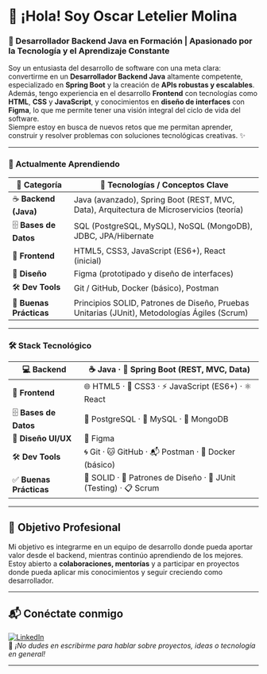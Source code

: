 # 👋 ¡Hola! Soy Oscar Letelier Molina

### 🚀 Desarrollador Backend Java en Formación | Apasionado por la Tecnología y el Aprendizaje Constante

Soy un entusiasta del desarrollo de software con una meta clara: convertirme en un **Desarrollador Backend Java** altamente competente, especializado en **Spring Boot** y la creación de **APIs robustas y escalables**.  
Además, tengo experiencia en el desarrollo **Frontend** con tecnologías como **HTML**, **CSS** y **JavaScript**, y conocimientos en **diseño de interfaces** con **Figma**, lo que me permite tener una visión integral del ciclo de vida del software.  
Siempre estoy en busca de nuevos retos que me permitan aprender, construir y resolver problemas con soluciones tecnológicas creativas. ✨

---

### 🌱 Actualmente Aprendiendo

| 🧠 **Categoría**        | 🚀 **Tecnologías / Conceptos Clave**                                                                 |
|------------------------|-------------------------------------------------------------------------------------------------------|
| ☕ **Backend (Java)**   | Java (avanzado), Spring Boot (REST, MVC, Data), Arquitectura de Microservicios (teoría)             |
| 🗄️ **Bases de Datos**   | SQL (PostgreSQL, MySQL), NoSQL (MongoDB), JDBC, JPA/Hibernate                                         |
| 🎨 **Frontend**         | HTML5, CSS3, JavaScript (ES6+), React (inicial)                                                      |
| 🧩 **Diseño**           | Figma (prototipado y diseño de interfaces)                                                           |
| 🛠️ **Dev Tools**        | Git / GitHub, Docker (básico), Postman                                                               |
| 📏 **Buenas Prácticas** | Principios SOLID, Patrones de Diseño, Pruebas Unitarias (JUnit), Metodologías Ágiles (Scrum)         |


---


### 🛠️ Stack Tecnológico

|💻 **Backend**        | ☕ Java · 🌱 Spring Boot (REST, MVC, Data) |
|-----------------------|--------------------------------------------|
| 🎨 **Frontend**       | 🌐 HTML5 · 🎨 CSS3 · ⚡ JavaScript (ES6+) · ⚛️ React |
| 🗄️ **Bases de Datos** | 🐘 PostgreSQL · 🐬 MySQL · 🍃 MongoDB |
| 🧩 **Diseño UI/UX**   | 🎨 Figma |
| 🛠️ **Dev Tools**      | 🌀 Git · 🐱 GitHub · 📬 Postman · 🐳 Docker (básico) |
| ✅ **Buenas Prácticas** | 📐 SOLID · 🧱 Patrones de Diseño · 🧪 JUnit (Testing) · 📋 Scrum |


---

## 🎯 Objetivo Profesional

Mi objetivo es integrarme en un equipo de desarrollo donde pueda aportar valor desde el backend, mientras continúo aprendiendo de los mejores.  
Estoy abierto a **colaboraciones, mentorías** y a participar en proyectos donde pueda aplicar mis conocimientos y seguir creciendo como desarrollador.

---

## 📬 Conéctate conmigo

[![LinkedIn](https://img.shields.io/badge/LinkedIn-blue?style=for-the-badge&logo=linkedin&logoColor=white)](https://www.linkedin.com/in/oscar-letelier-molina-6a9216140/$0)  
📩 _¡No dudes en escribirme para hablar sobre proyectos, ideas o tecnología en general!_

---
